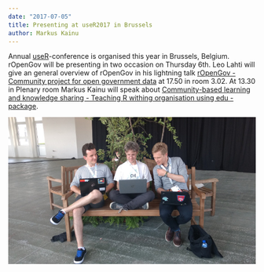 ```yaml
---
date: "2017-07-05"
title: Presenting at useR2017 in Brussels
author: Markus Kainu
---
```



Annual [useR](https://user2017.brussels/)-conference is organised this year in Brussels, Belgium. rOpenGov will be presenting in two occasion on Thursday 6th. Leo Lahti will give an general overview of rOpenGov in his lightning talk [rOpenGov - Community project for open government data](https://github.com/rOpenGov/slides/raw/master/20170706-UseR-Bru/2017-useR-rOpenGov.pdf) at 17.50 in room 3.02. At 13.30 in Plenary room Markus Kainu will speak about [Community-based learning and knowledge sharing - Teaching R withing organisation using edu -package](http://software.markuskainu.fi/ropengov/user2017_slides/slides.pdf).


![Last minute preparation with critical comments from Joona Lehtomäki](public/images/ropengov_user2017.jpg)


